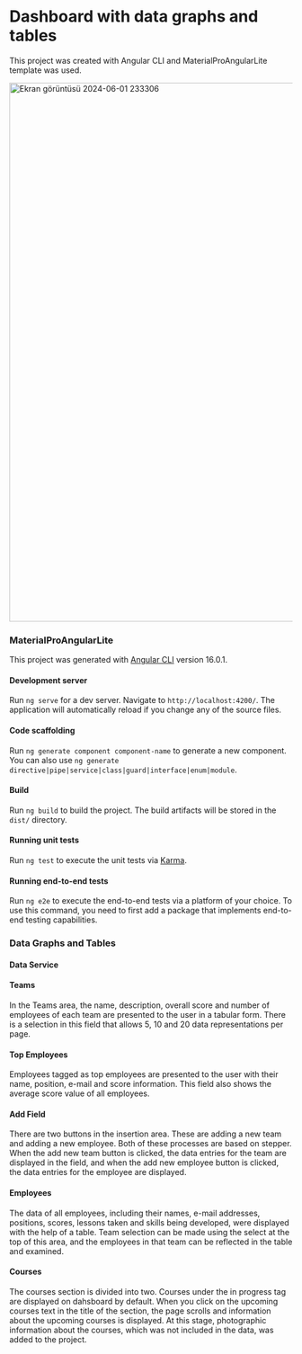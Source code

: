 # Dashboard with data graphs and tables

This project was created with Angular CLI and MaterialProAngularLite template was used.

<img width="959" alt="Ekran görüntüsü 2024-06-01 233306" src="https://github.com/idilsakinci/data-charts-with-angular/assets/76444215/8f650d67-73ac-4ac8-bcc9-7284b12a765d">

### MaterialProAngularLite

This project was generated with [Angular CLI](https://github.com/angular/angular-cli) version 16.0.1.

#### Development server

Run `ng serve` for a dev server. Navigate to `http://localhost:4200/`. The application will automatically reload if you change any of the source files.

#### Code scaffolding

Run `ng generate component component-name` to generate a new component. You can also use `ng generate directive|pipe|service|class|guard|interface|enum|module`.

#### Build

Run `ng build` to build the project. The build artifacts will be stored in the `dist/` directory.

#### Running unit tests

Run `ng test` to execute the unit tests via [Karma](https://karma-runner.github.io).

#### Running end-to-end tests

Run `ng e2e` to execute the end-to-end tests via a platform of your choice. To use this command, you need to first add a package that implements end-to-end testing capabilities.


### Data Graphs and Tables

#### Data Service

#### Teams

In the Teams area, the name, description, overall score and number of employees of each team are presented to the user in a tabular form. There is a selection in this field that allows 5, 10 and 20 data representations per page.

#### Top Employees

Employees tagged as top employees are presented to the user with their name, position, e-mail and score information. This field also shows the average score value of all employees.

#### Add Field

There are two buttons in the insertion area. These are adding a new team and adding a new employee. Both of these processes are based on stepper. When the add new team button is clicked, the data entries for the team are displayed in the field, and when the add new employee button is clicked, the data entries for the employee are displayed.

#### Employees

The data of all employees, including their names, e-mail addresses, positions, scores, lessons taken and skills being developed, were displayed with the help of a table. Team selection can be made using the select at the top of this area, and the employees in that team can be reflected in the table and examined.

#### Courses

The courses section is divided into two. Courses under the in progress tag are displayed on dahsboard by default. When you click on the upcoming courses text in the title of the section, the page scrolls and information about the upcoming courses is displayed. At this stage, photographic information about the courses, which was not included in the data, was added to the project.


